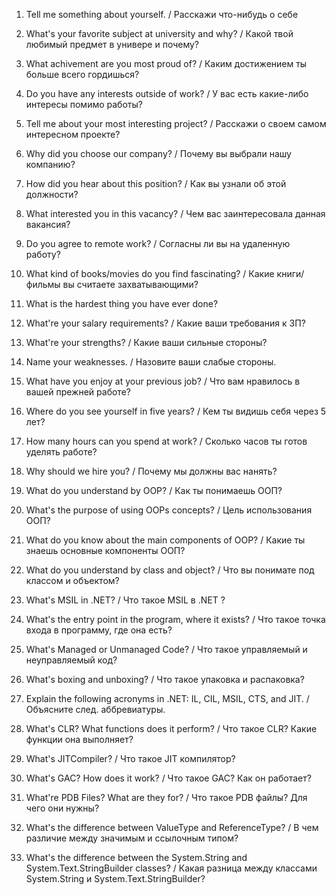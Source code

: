 1. Tell me something about yourself. / Расскажи что-нибудь о себе
2. What's your favorite subject at university and why? / Какой твой любимый предмет в универе и почему?
3. What achivement are you most proud of? / Каким достижением ты больше всего гордишься?
4. Do you have any interests outside of work? / У вас есть какие-либо интересы помимо работы?
5. Tell me about your most interesting project? / Расскажи о своем самом интересном проекте?
6. Why did you choose our company? / Почему вы выбрали нашу компанию?
7. How did you hear about this position? / Как вы узнали об этой должности?
8. What interested you in this vacancy? / Чем вас заинтересовала данная вакансия?
9. Do you agree to remote work? / Согласны ли вы на удаленную работу?
10. What kind of books/movies do you find fascinating? / Какие книги/фильмы вы считаете захватывающими?
11. What is the hardest thing you have ever done?
12. What're your salary requirements? / Какие ваши требования к ЗП?
13. What're your strengths? / Какие ваши сильные стороны?
14. Name your weaknesses. / Назовите ваши слабые стороны.
15. What have you enjoy at your previous job? / Что вам нравилось в вашей прежней работе?
16. Where do you see yourself in five years? / Кем ты видишь себя через 5 лет?
17. How many hours can you spend at work? / Сколько часов ты готов уделять работе?
18. Why should we hire you? / Почему мы должны вас нанять?


1. What do you understand by OOP? / Как ты понимаешь ООП?
2. What's the purpose of using OOPs concepts? / Цель использования ООП?
3. What do you know about the main components of OOP? / Какие ты знаешь основные компоненты ООП?
4. What do you understand by class and object? / Что вы понимате под классом и объектом?
5. What's MSIL in .NET? / Что такое MSIL в .NET ?
6. What's the entry point in the program, where it exists? / Что такое точка входа в программу, где она есть?
7. What's Managed or Unmanaged Code? / Что такое управляемый и неуправляемый код?
8. What's boxing and unboxing? / Что такое упаковка и распаковка?
9. Explain the following acronyms in .NET: IL, CIL, MSIL, CTS, and JIT. / Объясните след. аббревиатуры.
10. What's CLR? What functions does it perform? / Что такое CLR? Какие функции она выполняет?
11. What's JITCompiler? / Что такое JIT компилятор?
12. What's GAC? How does it work? / Что такое GAC? Как он работает?
13. What're PDB Files? What are they for? / Что такое PDB файлы? Для чего они нужны?
14. What's the difference between ValueType and ReferenceType? / В чем различие между значимым и ссылочным типом?
15. What's the difference between the System.String and System.Text.StringBuilder classes? / Какая разница между классами System.String и System.Text.StringBuilder?
